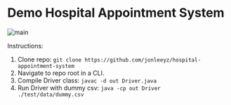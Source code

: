 # Demo Hospital Appointment System

![main](https://github.com/jonleeyz/hospital-appointment-system/actions/workflows/main.yml/badge.svg)

Instructions:
1. Clone repo: `git clone https://github.com/jonleeyz/hospital-appointment-system`
2. Navigate to repo root in a CLI.
3. Compile Driver class: `javac -d out Driver.java`
4. Run Driver with dummy csv: `java -cp out Driver ./test/data/dummy.csv`